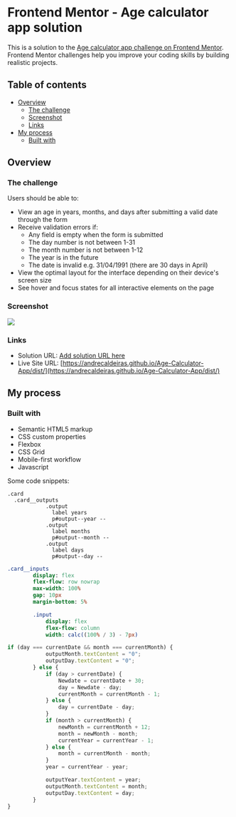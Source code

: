 # Frontend Mentor - Age calculator app solution

This is a solution to the [Age calculator app challenge on Frontend Mentor](https://www.frontendmentor.io/challenges/age-calculator-app-dF9DFFpj-Q). Frontend Mentor challenges help you improve your coding skills by building realistic projects. 

## Table of contents

- [Overview](#overview)
  - [The challenge](#the-challenge)
  - [Screenshot](#screenshot)
  - [Links](#links)
- [My process](#my-process)
  - [Built with](#built-with)


## Overview

### The challenge

Users should be able to:

- View an age in years, months, and days after submitting a valid date through the form
- Receive validation errors if:
  - Any field is empty when the form is submitted
  - The day number is not between 1-31
  - The month number is not between 1-12
  - The year is in the future
  - The date is invalid e.g. 31/04/1991 (there are 30 days in April)
- View the optimal layout for the interface depending on their device's screen size
- See hover and focus states for all interactive elements on the page

### Screenshot

![](./screenshot.jpg)


### Links

- Solution URL: [Add solution URL here](https://your-solution-url.com)
- Live Site URL: [https://andrecaldeiras.github.io/Age-Calculator-App/dist/](https://andrecaldeiras.github.io/Age-Calculator-App/dist/)

## My process

### Built with

- Semantic HTML5 markup
- CSS custom properties
- Flexbox
- CSS Grid
- Mobile-first workflow
- Javascript

Some code snippets:

```pug
.card
  .card__outputs 
            .output
              label years
              p#output--year --
            .output 
              label months
              p#output--month --
            .output 
              label days
              p#output--day --
```
```sass
.card__inputs
        display: flex
        flex-flow: row nowrap
        max-width: 100%
        gap: 10px
        margin-bottom: 5%

        .input
            display: flex
            flex-flow: column
            width: calc((100% / 3) - 7px)
```
```js
if (day === currentDate && month === currentMonth) {
            outputMonth.textContent = "0";
            outputDay.textContent = "0";
        } else {
            if (day > currentDate) {
                Newdate = currentDate + 30;
                day = Newdate - day;
                currentMonth = currentMonth - 1;
            } else {
                day = currentDate - day;
            }
            if (month > currentMonth) {
                newMonth = currentMonth + 12;
                month = newMonth - month;
                currentYear = currentYear - 1;
            } else {
                month = currentMonth - month;
            }
            year = currentYear - year;

            outputYear.textContent = year;
            outputMonth.textContent = month;
            outputDay.textContent = day;
        }
}
```

